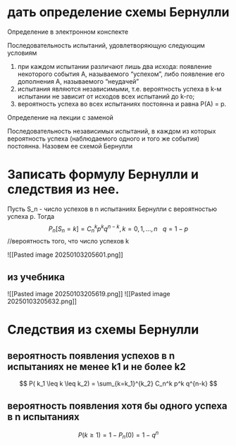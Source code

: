 # дать определение схемы Бернулли

Определение в электронном конспекте 

Последовательность испытаний, удовлетворяющую следующим условиям
1) при каждом испытании различают лишь два исхода: появление некоторого события A, называемого “успехом”, либо появление его дополнения A, называемого “неудачей”
2) испытания являются независимыми, т.е. вероятность успеха в k-м испытании не зависит от исходов всех испытаний до k-го;
3) вероятность успеха во всех испытаниях постоянна и равна P(A) = p.

Определение на лекции с заменой 

Последовательность независимых испытаний, в каждом из которых вероятность успеха (наблюдаемого одного и того же события) постоянна. Назовем ее схемой Бернулли 

# Записать формулу Бернулли и следствия из нее.
Пусть S_n - число успехов в n испытаниях Бернулли с вероятностью успеха p. Тогда
$$
P_n[S_n = k] = C_n^k p^k q^{n-k}, k = 0,1,...,n \ \ \ q = 1-p
$$
//вероятность того, что число успехов k

![[Pasted image 20250103205601.png]]
## из учебника
![[Pasted image 20250103205619.png]]
![[Pasted image 20250103205632.png]]

# Следствия из схемы Бернулли 
## вероятность появления успехов в n испытаниях не менее k1 и не более k2
$$
P( k_1 \leq k \leq k_2) = \sum_{k=k_1}^{k_2} C_n^k p^k q^{n-k}
$$
## вероятность появления хотя бы одного успеха в n испытаниях 
$$
P(k \geq 1) = 1 - P_n(0) = 1-q^n
$$
